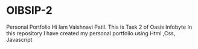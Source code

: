 # OIBSIP-2
Personal Portfolio
Hi Iam Vaishnavi Patil.
This is Task 2 of Oasis Infobyte
In this repository I have created my personal portfolio using Html ,Css, Javascript
 
 
